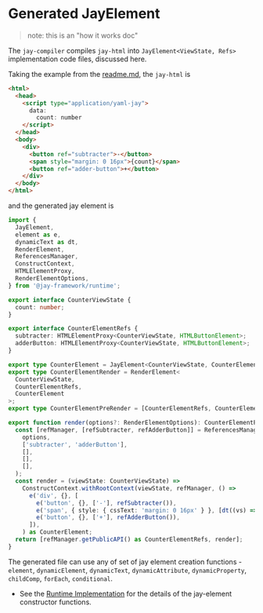 # Generated JayElement

> note: this is an "how it works doc"

The `jay-compiler` compiles `jay-html` into `JayElement<ViewState, Refs>` implementation code files, discussed here.

Taking the example from the [readme.md](../readme.md), the `jay-html` is

```html
<html>
  <head>
    <script type="application/yaml-jay">
      data:
        count: number
    </script>
  </head>
  <body>
    <div>
      <button ref="subtracter">-</button>
      <span style="margin: 0 16px">{count}</span>
      <button ref="adder-button">+</button>
    </div>
  </body>
</html>
```

and the generated jay element is

```typescript
import {
  JayElement,
  element as e,
  dynamicText as dt,
  RenderElement,
  ReferencesManager,
  ConstructContext,
  HTMLElementProxy,
  RenderElementOptions,
} from '@jay-framework/runtime';

export interface CounterViewState {
  count: number;
}

export interface CounterElementRefs {
  subtracter: HTMLElementProxy<CounterViewState, HTMLButtonElement>;
  adderButton: HTMLElementProxy<CounterViewState, HTMLButtonElement>;
}

export type CounterElement = JayElement<CounterViewState, CounterElementRefs>;
export type CounterElementRender = RenderElement<
  CounterViewState,
  CounterElementRefs,
  CounterElement
>;
export type CounterElementPreRender = [CounterElementRefs, CounterElementRender];

export function render(options?: RenderElementOptions): CounterElementPreRender {
  const [refManager, [refSubtracter, refAdderButton]] = ReferencesManager.for(
    options,
    ['subtracter', 'adderButton'],
    [],
    [],
    [],
  );
  const render = (viewState: CounterViewState) =>
    ConstructContext.withRootContext(viewState, refManager, () =>
      e('div', {}, [
        e('button', {}, ['-'], refSubtracter()),
        e('span', { style: { cssText: 'margin: 0 16px' } }, [dt((vs) => vs.count)]),
        e('button', {}, ['+'], refAdderButton()),
      ]),
    ) as CounterElement;
  return [refManager.getPublicAPI() as CounterElementRefs, render];
}
```

The generated file can use any of set of jay element creation functions - `element`, `dynamicElement`, `dynamicText`,
`dynamicAttribute`, `dynamicProperty`, `childComp`, `forEach`, `conditional`.

- See the [Runtime Implementation](./runtime.md) for the details of the jay-element constructor functions.
